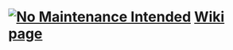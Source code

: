 [![No Maintenance Intended](http://unmaintained.tech/badge.svg)](http://unmaintained.tech/)
[Wiki page](https://github.com/TomHetmer/MikroGlass/wiki)
===
